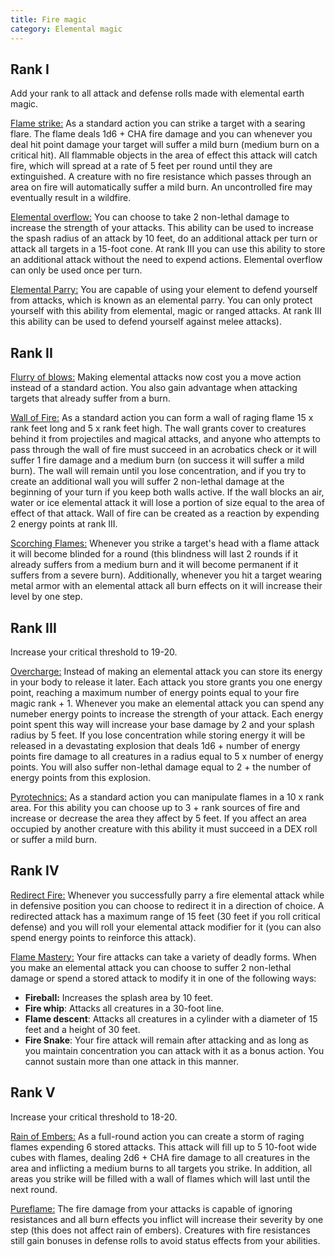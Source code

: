 ```yaml
---
title: Fire magic
category: Elemental magic
---
```


## Rank I

Add your rank to all attack and defense rolls made with elemental earth magic.

<u>Flame strike:</u> As a standard action you can strike a target with a searing flare. The flame deals 1d6 + CHA fire damage and you can whenever you deal hit point damage your target will suffer a mild burn (medium burn on a critical hit). All flammable objects in the area of effect this attack will catch fire, which will spread at a rate of 5 feet per round until they are extinguished. A creature with no fire resistance which passes through an area on fire will automatically suffer a mild burn. An uncontrolled fire may eventually result in a wildfire.

<u>Elemental overflow:</u> You can choose to take 2 non-lethal damage to increase the strength of your attacks. This ability can be used to increase the spash radius of an attack by 10 feet, do an additional attack per turn or attack all targets in a 15-foot cone. At rank III you can use this ability to store an additional attack without the need to expend actions. Elemental overflow can only be used once per turn.

<u>Elemental Parry:</u> You are capable of using your element to defend yourself from attacks, which is known as an elemental parry. You can only protect yourself with this ability from elemental, magic or ranged attacks. At rank III this ability can be used to defend yourself against melee attacks).

## Rank II

<u>Flurry of blows:</u>  Making elemental attacks now cost you a move action instead of a standard action. You also gain advantage when attacking targets that already suffer from a burn.

<u>Wall of Fire:</u> As a standard action you can form a wall of raging flame 15 x rank feet long and 5 x rank feet high. The wall grants cover to creatures behind it from projectiles and magical attacks, and anyone who attempts to pass through the wall of fire must succeed in an acrobatics check or it will suffer 1 fire damage and a medium burn (on success it will suffer a mild burn). The wall will remain until you lose concentration, and if you try to create an additional wall you will suffer 2 non-lethal damage at the beginning of your turn if you keep both walls active. If the wall blocks an air, water or ice elemental attack it will lose a portion of size equal to the area of effect of that attack. Wall of fire can be created as a reaction by expending 2 energy points at rank III.

<u>Scorching Flames:</u> Whenever you strike a target's head with a flame attack it will become blinded for a round (this blindness will last 2 rounds if it already suffers from a medium burn and it will become permanent if it suffers from a severe burn). Additionally, whenever you hit a target wearing metal armor with an elemental attack all burn effects on it will increase their level by one step.

## Rank III

Increase your critical threshold to 19-20.

<u>Overcharge:</u> Instead of making an elemental attack you can store its energy in your body to release it later. Each attack you store grants you one energy point, reaching a maximum number of energy points equal to your fire magic rank + 1. Whenever you make an elemental attack you can spend any numeber energy points to increase the strength of your attack. Each energy point spent this way will increase your base damage by 2 and your splash radius by 5 feet. If you lose concentration while storing energy it will be released in a devastating explosion that deals 1d6 + number of energy points fire damage to all creatures in a radius equal to 5 x number of energy points. You will also suffer non-lethal damage equal to 2 + the number of energy points from this explosion.

<u>Pyrotechnics:</u> As a standard action you can manipulate flames in a 10 x rank area. For this ability you can choose up to 3 + rank sources of fire and increase or decrease the area they affect by 5 feet. If you affect an area occupied by another creature with this ability it must succeed in a DEX roll or suffer a mild burn.

## Rank IV

<u>Redirect Fire:</u> Whenever you successfully parry a fire elemental attack while in defensive position you can choose to redirect it in a direction of choice. A redirected attack has a maximum range of 15 feet (30 feet if you roll critical defense) and you will roll your elemental attack modifier for it (you can also spend energy points to reinforce this attack).

<u>Flame Mastery:</u> Your fire attacks can take a variety of deadly forms. When you make an elemental attack you can choose to suffer 2 non-lethal damage or spend a stored attack to modify it in one of the following ways: 

- **Fireball:** Increases the splash area by 10 feet.
- **Fire whip**: Attacks all creatures in a 30-foot line.
- **Flame descent**: Attacks all creatures in a cylinder with a diameter of 15 feet and a height of 30 feet.
- **Fire Snake**: Your fire attack will remain after attacking and as long as you maintain concentration you can attack with it as a bonus action. You cannot sustain more than one attack in this manner.

## Rank V

Increase your critical threshold to 18-20.

<u>Rain of Embers:</u> As a full-round action you can create a storm of raging flames expending 6 stored attacks. This attack will fill up to 5 10-foot wide cubes with flames, dealing 2d6 + CHA fire damage to all creatures in the area and inflicting a medium burns to all targets you strike. In addition, all areas you strike will be filled with a wall of flames which will last until the next round. 

<u>Pureflame:</u> The fire damage from your attacks is capable of ignoring resistances and all burn effects you inflict will increase their severity by one step (this does not affect rain of embers). Creatures with fire resistances still gain bonuses in defense rolls to avoid status effects from your abilities.